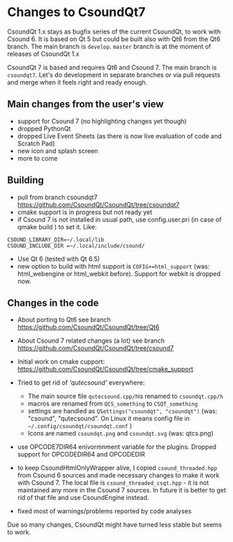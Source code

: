 # Changes to CsoundQt7

CsoundQt 1.x stays as bugfix series of the current CsoundQt,  to work with Csound 6. It is based on Qt 5 but could be built also with Qt6 from the Qt6 branch. The main branch is `develop`. `master` branch is at the moment of releases of CsoundQt 1.x

CsoundQt 7 is based and requires Qt6 and Csound 7. The main branch is `csoundqt7`. Let's do development  in separate branches  or via pull requests and merge when it feels right and ready enough.

## Main changes from the user's view
- support for Csound 7 (no highlighting changes yet though)
- dropped PythonQt
- dropped Live Event Sheets (as there is now  live evaluation of code and Scratch Pad)
- new icon and splash screen
-  more to come

## Building
- pull from branch csoundqt7 https://github.com/CsoundQt/CsoundQt/tree/csoundqt7
-  cmake support is in progress but not ready yet
-  if Csound 7 is not installed in usual path, use config.user.pri (in case of qmake build ) to set it. Like:  
```
CSOUND_LIBRARY_DIR=~/.local/lib
CSOUND_INCLUDE_DIR =~/.local/include/csound/
```
- Use Qt 6 (tested with Qt 6.5)
-  new option to  build with html support is `COFIG+=html_support` (was: html_webengine or html_webkit before). Support for webkit is dropped now.

## Changes in the code

- About porting to Qt6 see branch https://github.com/CsoundQt/CsoundQt/tree/Qt6
-  About Csound 7 related changes (a lot) see branch https://github.com/CsoundQt/CsoundQt/tree/csound7
-  Initial work on cmake cupport: https://github.com/CsoundQt/CsoundQt/tree/cmake_support
-  Tried to get rid of *'qutecsound'* everywhere: 
    - The main source file `qutecsound.cpp/h`is renamed to `csoundqt.cpp/h`
    - macros are renamed from  `QCS_something` to `CSQT_something`
    - settings are handled as `QSettings("csoundqt", "csoundqt")`  (was: "csound", "qutecsound". On Linux it means config file in `~/.config/csoundqt/csoundqt.conf` )
    - Icons are named `csoundqt.png` and `csoundqt.svg`  (was: qtcs.png)
    
- use OPCODE7DIR64 enivormnment variable for the plugins. Dropped support for OPCODEDIR64 and OPCODEDIR
-  to keep CsoundHtmlOnlyWrapper alive, I copied `csound_threaded.hpp`  from Csound 6 sources and made necessary changes to make it work with Csound 7. The local file is `csound_threaded_csqt.hpp` - it is not maintained any more in the Csound 7 sources. In future it is better to get rid of that file and use CsoundEngine instead.
-  fixed most of warnings/problems reported by code analyses 


Due so many changes, CsoundQt might have turned less stable but seems to work.
